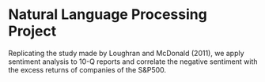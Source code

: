 # Natural Language Processing Project
Replicating the study made by Loughran and McDonald (2011), we apply sentiment analysis to 10-Q reports and correlate the negative sentiment with the excess returns of companies of the S&amp;P500.
